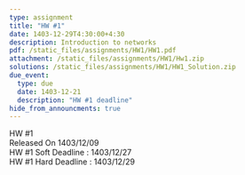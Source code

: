 ```yaml
---
type: assignment
title: "HW #1"
date: 1403-12-29T4:30:00+4:30
description: Introduction to networks
pdf: /static_files/assignments/HW1/HW1.pdf
attachment: /static_files/assignments/HW1/Hw1.zip
solutions: /static_files/assignments/HW1/HW1_Solution.zip
due_event:
  type: due
  date: 1403-12-21
  description: "HW #1 deadline"
hide_from_announcments: true
---
```


HW #1<br>
Released On 1403/12/09<br>
HW #1 Soft Deadline : 1403/12/27 <br>
HW #1 Hard Deadline : 1403/12/29 <br>
